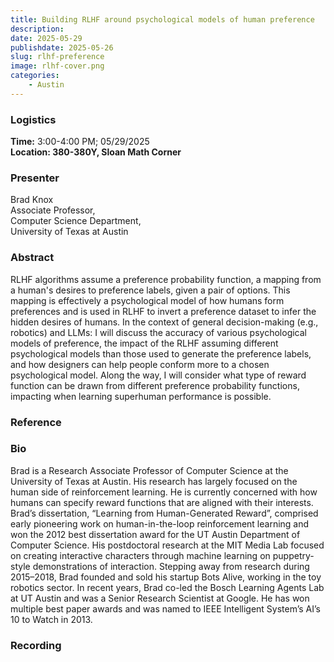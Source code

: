 ```yaml
---
title: Building RLHF around psychological models of human preference
description: 
date: 2025-05-29
publishdate: 2025-05-26
slug: rlhf-preference
image: rlhf-cover.png
categories:
    - Austin
---
```


### Logistics
<p>
    <strong> Time:</strong> 3:00-4:00 PM; 05/29/2025<br>
    <strong> Location: 380-380Y, Sloan Math Corner</strong>
</p>

### Presenter
<p>
    Brad Knox<br>
    Associate Professor,<br>
    Computer Science Department,<br>
    University of Texas at Austin<br>
</p>

### Abstract
<p>
RLHF algorithms assume a preference probability function, a mapping from a human's desires to preference labels, given a pair of options. This mapping is effectively a psychological model of how humans form preferences and is used in RLHF to invert a preference dataset to infer the hidden desires of humans. In the context of general decision-making (e.g., robotics) and LLMs: I will discuss the accuracy of various psychological models of preference, the impact of the RLHF assuming different psychological models than those used to generate the preference labels, and how designers can help people conform more to a chosen psychological model. Along the way, I will consider what type of reward function can be drawn from different preference probability functions, impacting when learning superhuman performance is possible.
</p>

### Reference
<p>
</p>

### Bio
<p>
Brad is a Research Associate Professor of Computer Science at the University of Texas at Austin. His research has largely focused on the human side of reinforcement learning. He is currently concerned with how humans can specify reward functions that are aligned with their interests. Brad’s dissertation, “Learning from Human-Generated Reward”, comprised early pioneering work on human-in-the-loop reinforcement learning and won the 2012 best dissertation award for the UT Austin Department of Computer Science. His postdoctoral research at the MIT Media Lab focused on creating interactive characters through machine learning on puppetry-style demonstrations of interaction. Stepping away from research during 2015–2018, Brad founded and sold his startup Bots Alive, working in the toy robotics sector. In recent years, Brad co-led the Bosch Learning Agents Lab at UT Austin and was a Senior Research Scientist at Google. He has won multiple best paper awards and was named to IEEE Intelligent System’s AI’s 10 to Watch in 2013.
</p>

### Recording
<p>
</p>
